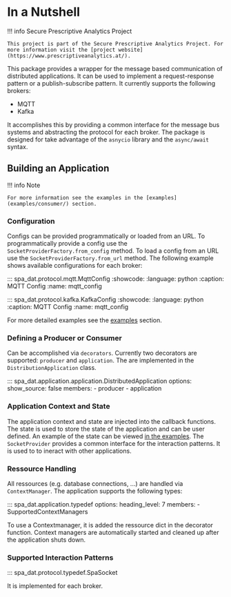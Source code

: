 # In a Nutshell

!!! info Secure Prescriptive Analytics Project

    This project is part of the Secure Prescriptive Analytics Project. For more information visit the [project website](https://www.prescriptiveanalytics.at/).

This package provides a wrapper for the message based communication of distributed applications. It can be used to implement a request-response pattern or a publish-subscribe pattern. It currently supports the following brokers:

  - MQTT 
  - Kafka 
  
It accomplishes this by providing a common interface for the message bus systems and abstracting the protocol for each broker. The package is designed for take advantage of the `asnycio` library and the `async/await` syntax.

## Building an Application

!!! info Note

    For more information see the examples in the [examples](examples/consumer/) section.

### Configuration

Configs can be provided programmatically or loaded from an URL. To programmatically provide a config use the `SocketProviderFactory.from_config` method. To load a config from an URL use the `SocketProviderFactory.from_url` method. The following example shows available configurations for each broker:

::: spa_dat.protocol.mqtt.MqttConfig
    :showcode:
    :language: python
    :caption: MQTT Config
    :name: mqtt_config

::: spa_dat.protocol.kafka.KafkaConfig
    :showcode:
    :language: python
    :caption: MQTT Config
    :name: mqtt_config

For more detailed examples see the [examples](#examples) section.

### Defining a Producer or Consumer

Can be accomplished via `decorators`. Currently two decorators are supported: `producer` and `application`. The are implemented in the `DistributionApplication` class.

::: spa_dat.application.application.DistributedApplication
    options:
        show_source: false
        members:
            - producer
            - application

### Application Context and State

The application context and state are injected into the callback functions. The state is used to store the state of the application and can be user defined. An example of the state can be viewed [in the examples](examples/state/). The `SocketProvider` provides a common interface for the interaction patterns. It is used to to ineract with other applications.  

### Ressource Handling

All ressources (e.g. database connections, ...) are handled via `ContextManager`. The application supports the following types:

::: spa_dat.application.typedef
    options:
        heading_level: 7
        members:
            - SupportedContextManagers
    

To use a Contextmanager, it is added the ressource dict in the decorator function. Context managers are automatically started and cleaned up after the application shuts down.

### Supported Interaction Patterns

::: spa_dat.protocol.typedef.SpaSocket

It is implemented for each broker. 
